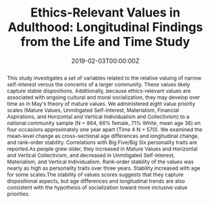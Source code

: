 ---
abstract: "This study investigates a set of variables related to the relative valuing of narrow self-interest versus the concerns of a larger community. These values likely capture stable dispositions. Additionally, because ethics-relevant values are associated with ongoing cultural and moral socialization, they may develop over time as in May's theory of mature values. We administered eight value priority scales (Mature Values, Unmitigated Self-Interest, Materialism, Financial Aspirations, and Horizontal and Vertical Individualism and Collectivism) to a national community sample (N = 864, 66% female, 71% White, mean age 36) on four occasions approximately one year apart (Time 4 N = 570). We examined the mean-level change as cross-sectional age differences and longitudinal change, and rank-order stability. Correlations with Big Five/Big Six personality traits are reported.As people grew older, they increased in Mature Values and Horizontal and Vertical Collectivism, and decreased in Unmitigated Self-Interest, Materialism, and Vertical Individualism. Rank-order stability of the values was nearly as high as personality traits over three years. Stability increased with age for some scales.The stability of values scores suggests that they capture dispositional aspects, but age differences and longitudinal trends are also consistent with the hypothesis of socialization toward more inclusive value priorities."
authors:
- "Amber Gayle Thalmayer"
- "Gerard Saucier"
- "Sanjay Srivastava"
- "John C. Flournoy"
- admin
date: "2019-02-03T00:00:00Z"
doi: ""
featured: true
image:
  caption: ''
  focal_point: ""
  preview_only: false
links:
- name: Preprint
  url: https://osf.io/usw3f/
projects:
- lifentime-project
publication: "*Journal of Personality*"
publication_short: "JoP"
publication_types:
- "2"
publishDate: "2019-02-03T00:00:00Z"
#slides:
summary: In a large, nationally-representitive sample, we find mean-level change toward more inclusive value priorities and high rank-order stability of values over time.
tags:
- Personality
- Personality Development
- Longitudinal Modeling
- Measurement
title: "Ethics-Relevant Values in Adulthood: Longitudinal Findings from the Life and Time Study"
url_code: 'https://osf.io/ms7aq/files/'
url_dataset: 'https://osf.io/ms7aq/files/'
url_pdf: https://onlinelibrary.wiley.com/doi/full/10.1111/jopy.12462/
#url_poster: '#'
url_project: "https://osf.io/ms7aq/files/"
#url_slides: ""
#url_source: '#'
#url_video: '#'
---